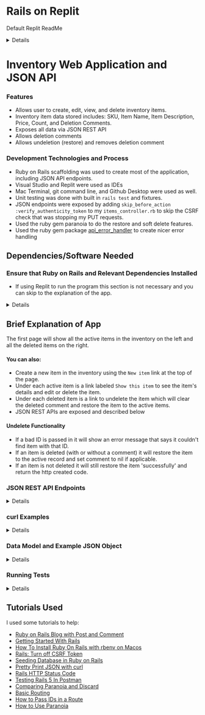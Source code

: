 # Rails on Replit
Default Replit ReadMe
<details>

* bind the app on `0.0.0.0` instead of `localhost` (see `.replit`)
* allow `*.repl.co` hosts (see `config/environments/development.rb`)
* allow the app to be iframed on `replit.com` (see `config/application.rb`)

### Running the app

Simple hit run! You can edit the run command from the `.replit` file.

### Running commands

Start every command with `bundle exec` so that it runs in the context of the installed gems environment. The console pane will give you output from the server but you can run arbitrary command from the shell without stopping the server.

### Help

If you need help you might be able to find an answer on our [docs](https://docs.replit.com) page. Feel free to report bugs and give us feedback [here](https://replit.com/support).
</details>

#  Inventory Web Application and JSON API

### Features
* Allows user to create, edit, view, and delete inventory items. 
* Inventory item data stored includes: SKU, Item Name, Item Description, Price, Count, and Deletion Comments.
* Exposes all data via JSON REST API 
* Allows deletion comments 
* Allows undeletion (restore) and removes deletion comment

### Development Technologies and Process

* Ruby on Rails scaffolding was used to create most of the application, including JSON API endpoints.
* Visual Studio and Replit were used as IDEs
* Mac Terminal, git command line, and Github Desktop were used as well.
* Unit testing was done with built in `rails test` and fixtures.
* JSON endpoints were exposed by adding `skip_before_action :verify_authenticity_token` to my `items_controller.rb` to skip the CSRF check that was stopping my PUT requests.
* Used the ruby gem paranoia to do the restore and soft delete features.
* Used the ruby gem package [api_error_handler](https://github.com/jamesstonehill/api_error_handler) to create nicer error handling


## Dependencies/Software Needed

### Ensure that Ruby on Rails and Relevant Dependencies Installed
* If using Replit to run the program this section is not necessary and you can skip to the explanation of the app.
<details>

If the dependencies and versions below are installed, you can skip ahead to Cloning and Installing the App Locally. Otherwise, read on and I will link to the Ruby on Rails documentation that includes how to get set up.

### Dependency Versions

You may already have the dependencies installed.  Please ensure that the versions are the same as the ones the project was made with, or reasonably compatible.  

Project was made using:
* Ruby version: `3.0.3`
* Rails Version: `7.0.1`
* sqlite3 Version: `3.36.0 2021-06-18 18:58:49 d24547a13b6b119c43ca2ede05fecaa707068f18c7430d47fc95fb5a2232aapl`
* node Version: `v16.13.1`
* yarn version: `1.22.17`
* git version: `2.32.0 (Apple Git-132)` 

<details>

To check, please use the following commands in terminal to confirm which versions of the dependencies you have (or if they are missing). 

*Please note: I have made them extended code blocks so you should see a copy to clipboard button on the right if you mouse over the code block.*
```
ruby -v
```
```
rails -v
```
```
sqlite3 --version
```
```
node --version
```
```
yarn --version
```
```
git --version
```

### Installing Ruby On Rails

If you do not have all the above dependencies, it is hard to know what your starting point is and your operating system.  You will need to install the above dependencies and I have instructions to do so from the Terminal/Command Line.

So please follow these instructions in section 3.1 for installing Ruby on Rails: [Ruby on Rails Getting Started Guide: Installing Rails](https://guides.rubyonrails.org/getting_started.html#creating-a-new-rails-project-installing-rails).  You can stop when you reach section 3.2

#### Potential Mac Issue: Errors with Ruby Version?

I had trouble installing Ruby on my Mac.  The built-in Mac Ruby version is too low for Ruby on Rails, but kept responding to `which ruby` and `ruby --version`.  To install Ruby 3.0.3 I had to follow this guide to install it with `rbenv`: [How To Install Ruby On Rails with rbenv on Macos](https://www.digitalocean.com/community/tutorials/how-to-install-ruby-on-rails-with-rbenv-on-macos)
</details>

*Please note: I have made them extended code blocks so you should see a copy to clipboard button on the right if you mouse over the code block.*


#### Installation via Command Line
Open terminal or similar application to the folder the project is located in.

1. Once in the correct folder use command:  
```
bundle install
```
2. Create database:  
```
rails db:migrate
```
3. Optional, but useful to save some time:  add test data to the database
```
rails db:seed
```

## Starting Server and Viewing App

*This assumes you completed the prior section on Clone and Installation via Command line*

* Start the server: 
```
rails server
```
* Visit app:  
    * In your web browser navigate to: http://localhost:3000/items

</details>    

## Brief Explanation of App

The first page will show all the active items in the inventory on the left and all the deleted items on the right. 

#### You can also:
* Create a new item in the inventory using the `New item` link at the top of the page. 
* Under each active item is a link labeled `Show this item` to see the item's details and edit or delete the item. 
* Under each deleted item is a link to undelete the item which will clear the deleted comment and restore the item to the active items.
* JSON REST APIs are exposed and described below

#### Undelete Functionality
* If a bad ID is passed in it will show an error message that says it couldn't find item with that ID.
* If an item is deleted (with or without a comment) it will restore the item to the active record and set comment to nil if applicable.
* If an item is not deleted it will still restore the item 'successfully' and return the http created code.

### JSON REST API Endpoints
<details>

|Function| HTTP Method | API Endpoint |
|--------|-------------|--------------|
|Read All Non-Deleted Items| `GET`|`http://localhost:3000/items.json`| 
|Create single item| `POST` | `http://localhost:3000/items.json`  | 
|Read Single Item | `GET`|`http://localhost:3000/items/[id].json`|
|Update Single Item | `PUT` / `PATCH`|  `http://localhost:3000/items/[id].json`  |
|Delete single item | `DELETE` |  `http://localhost:3000/items/[id].json` |
|Restore Single Item | `GET`|`http://localhost:3000/items/[id]/restore.json`|
</details>

### curl Examples
<details>

I used [Postman](https://www.postman.com/downloads/) to test, and then I used the `code` button to download the `curl` command.  

*Please note: If you want to run the `curl` commands from your terminal, you should note down the **specific ids** that you have after running `db:seed` and/or using the application, or after you read all items with the first command.*

*If it doesn't work you may need to remove the `|json_pp` from the end. It worked on my computer and I felt it was easier to read so I am hoping it works for you. `json_pp` also seems to reorder the output to alphabetize based on the name of each property.*


#### Read all non-deleted items

```
curl --request GET 'http://localhost:3000/items.json' | json_pp
```

#### Create Single Item
```
curl --request POST 'http://localhost:3000/items.json' \
--header 'Content-Type: application/json' \
--data-raw '{
    "item": {
        "name": "Naan Bread",
        "price": "2.99",
        "description": "Specialty bread.",
        "sku": "NAANSKU",
        "count": 10
    }
}' | json_pp
```

#### Read Single Item
```
curl --request GET 'http://localhost:3000/items/3.json' | json_pp
```

#### Update Single Item
```
curl --request PUT 'http://localhost:3000/items/3.json' \
--header 'Content-Type: application/json' \
--data-raw '{
    "item":{
    "name": "Wheat Bread",
    "price": "2.99",
    "description": "Sandwich sliced bread.",
    "sku": "WHEATBREADSKU",
    "count": 10
    }
}' | json_pp
```

#### Delete Single Item
```
curl --request DELETE 'http://localhost:3000/items/1.json' | json_pp
```

#### Restore Single Item
```
curl --request GET 'http://127.0.0.1:3000/items/1/restore.json' | json_pp
```

</details>

### Data Model and Example JSON Object
<details>

I built this with a single item table. All fields are readable, but `id`,`created_at`, `updated_at`, and `deleted_at` may not be updated via the APIs, they are automatically created and updated by Rails/Paranoia.


| Field      | Type |  Required | Constraints / Notes|
| ----------- | ----------- |-------|------|
| `id`      | Unique ID Integer| N/A | Unique and Auto-generated|
| `name`   | String (Short Text) | Yes | None |
| `price`   | Decimal | Yes | Greater than or equal to zero |
| `description`   | Text | Yes | None |
| `sku`   | Text | Yes | Unique and case sensitive  |
| `count`   | Integer | Yes | Greater than or equal to zero  |
| `deletedComment` | String | No | None |
| `created_at`   | Timestamp | N/A | Auto-generated, not exposed|
| `updated_at`   | Timestamp | N/A | Auto-generated, not exposed|
| `deleted_at`   | Timestamp | N/A | Auto-generated, not exposed, paranoia feature|


#### Example JSON Object (A sample response to an object at http://localhost:3000/items/1.json)
```
   {
       "id":1,
       "name":"formula",
       "price":"8.99",
       "description":"similac",
       "sku":"MILK",
       "count":7,
       "deletedComment":null,
       "created_at":"2022-05-12T05:28:56.802Z",
       "updated_at":"2022-05-16T01:50:08.936Z",
       "url":"http://localhost:3000/items/1.json"
       }
```
</details>


### Running Tests
<details>
Some of the tests were auto-generated by rails.  One of the tests I added checks the functionality of the soft delete and restore methods. It deletes an item, checks that the deleted comment was set, then it restores the item and checks that the deleted comment was set to nil.

You can run the tests with the following commands, ensure you are at the top level folder to run these commands in terminal:

```
rails test -v
```

If you have [Google Chrome](https://www.google.com/chrome/) installed, you can also run system tests.  You can also run system tests with the following:
```
rails test:system TESTOPTS="-v"
```

</details>

## Tutorials Used

I used some tutorials to help:
* [Ruby on Rails Blog with Post and Comment](https://www.bogotobogo.com/RubyOnRails/RubyOnRails_Blog_with_post_and_comment.php)
* [Getting Started With Rails](https://guides.rubyonrails.org/getting_started.html)
* [How To Install Ruby On Rails with rbenv on Macos](https://www.digitalocean.com/community/tutorials/how-to-install-ruby-on-rails-with-rbenv-on-macos)
* [Rails: Turn off CSRF Token](https://stackoverflow.com/questions/5669322/turn-off-csrf-token-in-rails-3)
* [Seeding Database in Ruby on Rails](https://ninjadevel.com/seeding-database-ruby-on-rails/)
* [Pretty Print JSON with curl](https://mkyong.com/web/how-to-pretty-print-json-output-in-curl/)
* [Rails HTTP Status Code](https://gist.github.com/mlanett/a31c340b132ddefa9cca)
* [Testing Rails 5 In Postman](https://medium.com/@spaquet/testing-rails-5-api-with-postman-36f1e79dc4d)
* [Comparing Paranoia and Discard](https://entrision.com/blog/comparing-paranoia-vs-discard/)
* [Basic Routing](https://www.sitepoint.com/an-in-depth-look-at-basic-rails-routing/)
* [How to Pass IDs in a Route](https://stackoverflow.com/questions/42363756/rails-how-to-pass-id-to-custom-controller)
* [How to Use Paranoia](https://www.driftingruby.com/episodes/deleting-and-undeleting-with-paranoia)
